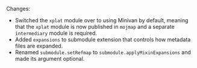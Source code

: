 Changes:

* Switched the `xplat` module over to using Minivan by default, meaning that the `xplat` module is now published in
  `mojmap` and a separate `intermediary` module is required.
* Added `expansions` to submodule extension that controls how metadata files are expanded.
* Renamed `submodule.setRefmap` to `submodule.applyMixinExpansions` and made its argument optional.
